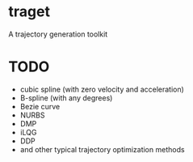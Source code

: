 # traget
A trajectory generation toolkit

# TODO
- cubic spline (with zero velocity and acceleration)
- B-spline (with any degrees)
- Bezie curve
- NURBS
- DMP
- iLQG
- DDP
- and other typical trajectory optimization methods
